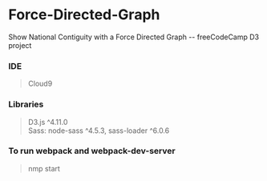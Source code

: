# Force-Directed-Graph
Show National Contiguity with a Force Directed Graph -- freeCodeCamp D3 project
### IDE
>Cloud9
### Libraries
>D3.js ^4.11.0   
Sass:  node-sass ^4.5.3,  sass-loader ^6.0.6
### To run webpack and webpack-dev-server
>nmp start
